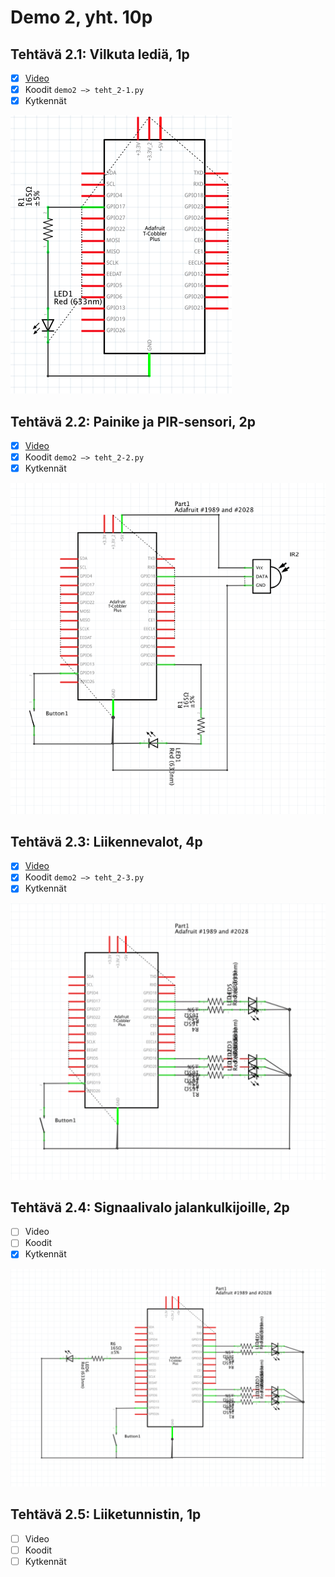 # Demo 2, yht. 10p

## Tehtävä 2.1: Vilkuta lediä, 1p

- [x] [Video](https://streamable.com/p4sv6)
- [x] Koodit `demo2 –> teht_2-1.py`
- [x] Kytkennät

![Tehtävä 2.1 kytkennät](https://github.com/rennehir/TIEA345/raw/master/images/Screenshot%202019-02-15%20at%2015.59.46.png)

## Tehtävä 2.2: Painike ja PIR-sensori, 2p

- [x] [Video](https://streamable.com/106lw)
- [x] Koodit `demo2 –> teht_2-2.py`
- [x] Kytkennät

![Tehtävä 2.2 kytkennät](https://github.com/rennehir/TIEA345/raw/master/images/teht_2-2.png)

## Tehtävä 2.3: Liikennevalot, 4p

- [x] [Video](https://streamable.com/qh5rv)
- [x] Koodit `demo2 –> teht_2-3.py`
- [x] Kytkennät

![Tehtävä 2.3 kytkennät](https://github.com/rennehir/TIEA345/raw/master/images/teht_2-3.png)

## Tehtävä 2.4: Signaalivalo jalankulkijoille, 2p

- [ ] Video
- [ ] Koodit
- [x] Kytkennät

![Tehtävä 2.4 kytkennät](https://github.com/rennehir/TIEA345/raw/master/images/teht_2-4.png)

## Tehtävä 2.5: Liiketunnistin, 1p

- [ ] Video
- [ ] Koodit
- [ ] Kytkennät
